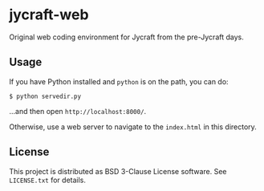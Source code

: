 # jycraft-web

Original web coding environment for Jycraft from the pre-Jycraft days.

## Usage

If you have Python installed and `python` is on the path, you can do:

    $ python servedir.py

...and then open `http://localhost:8000/`.

Otherwise, use a web server to navigate to the `index.html` in this 
directory.

## License

This project is distributed as BSD 3-Clause License software. See 
`LICENSE.txt` for details.
